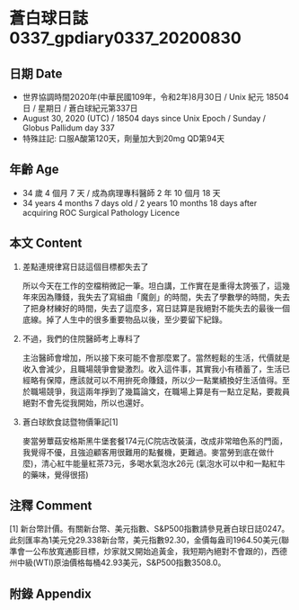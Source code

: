 [_metadata_:encoding]: - "utf-8"
[_metadata_:language]: - "zh-Hant-TW"
[_metadata_:fileformat]: - "markdown"
[_metadata_:MIME_type]: - "text/plain"
[_metadata_:markdown_version]: - "commonmark version 0.29"
[_metadata_:markdown_spec]: - "https://spec.commonmark.org/0.29/"

# 蒼白球日誌0337_gpdiary0337_20200830 #

## 日期 Date ##

* 世界協調時間2020年(中華民國109年，令和2年)8月30日 / Unix 紀元 18504 日 / 星期日 / 蒼白球紀元第337日
* August 30, 2020 (UTC) / 18504 days since Unix Epoch / Sunday / Globus Pallidum day 337
* 特殊註記: 口服A酸第120天，劑量加大到20mg QD第94天

## 年齡 Age ##

* 34 歲 4 個月 7 天 / 成為病理專科醫師 2 年 10 個月 18 天
* 34 years 4 months 7 days old / 2 years 10 months 18 days after acquiring ROC Surgical Pathology Licence

## 本文 Content ##

1. 差點連規律寫日誌這個目標都失去了

    所以今天在工作的空檔稍微記一筆。坦白講，工作實在是重得太誇張了，這幾年來因為賺錢，我失去了寫組曲「魔劍」的時間，失去了學數學的時間，失去了把身材練好的時間，失去了這麼多，寫日誌算是我絕對不能失去的最後一個底線。掉了人生中的很多重要物品以後，至少要留下紀錄。

2. 不過，我們的住院醫師考上專科了

    主治醫師會增加，所以接下來可能不會那麼累了。當然輕鬆的生活，代價就是收入會減少，且職場競爭會變激烈。收入這件事，其實我小有積蓄了，生活已經略有保障，應該就可以不用拚死命賺錢，所以少一點業績換好生活值得。至於職場競爭，我這兩年掙到了幾篇論文，在職場上算是有一點立足點，要裁員絕對不會先從我開始，所以也還好。
    
2. 蒼白球飲食誌暨物價筆記[1]

    麥當勞蕈菇安格斯黑牛堡套餐174元(C院店改裝潢，改成非常暗色系的門面，我覺得不優，且強迫顧客用很難用的點餐機，更難過。麥當勞到底在做什麼)，清心紅牛能量紅茶73元，多喝水氣泡水26元 (氣泡水可以中和一點紅牛的藥味，覺得很搭)

## 注釋 Comment ##

[1] 新台幣計價。有關新台幣、美元指數、S&P500指數請參見蒼白球日誌0247。此刻匯率為1美元兌29.338新台幣，美元指數92.30，金價每盎司1964.50美元(聯準會一公布放寬通膨目標，炒家就又開始追黃金，我短期內絕對不會跟的)，西德州中級(WTI)原油價格每桶42.93美元，S&P500指數3508.0。



## 附錄 Appendix ##

